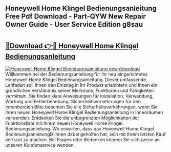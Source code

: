 ## Honeywell Home Klingel Bedienungsanleitung Free Pdf Download - Part-QYW New Repair Owner Guide - User Service Edition g8sau

# <h2><a href="http://df4p0kb.blite.top/?on=Honeywell+Home+Klingel+Bedienungsanleitung">🔗Download 👉🔴 Honeywell Home Klingel Bedienungsanleitung</a></h2>

[![Honeywell Home Klingel Bedienungsanleitung new download](https://i.imgur.com/lujVjoI.png)](http://df4p0kb.blite.top/?on=Honeywell+Home+Klingel+Bedienungsanleitung)
Willkommen bei der Bedienungsanleitung für Ihr neu eingerichtetes Honeywell Home Klingel Bedienungsanleitung. Dieser umfassende Leitfaden soll Ihnen den Einstieg in Ihr Produkt erleichtern und Ihnen ein gründliches Verständnis seiner Merkmale, Funktionen und Fähigkeiten vermitteln. Sie finden klare Anweisungen für Installation, Verwendung, Wartung und Fehlerbehebung. Sicherheitsvorkehrungen für den Innenbereich Bitte beachten Sie alle Sicherheitsvorkehrungen, wenn Sie Ihren neuen Honeywell Home Klingel Bedienungsanleitung in Innenräumen verwenden. Entdecken Sie die unbegrenzten Möglichkeiten der Funktionsliste mit Ihrem neuen Honeywell Home Klingel Bedienungsanleitung. Wir erwarten, dass das Honeywell Home Klingel BedienungsanleitungD Ihnen dabei geholfen hat, sich mit Ihrem letzten Kauf vertraut zu machen. Bei Fragen oder Bedenken können Sie sich gerne an unseren Kundenservice wenden.
